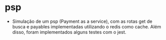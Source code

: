# psp

- Simulação de um psp (Payment as a service), com as rotas get de busca e payables implementadas utilizando o redis como cache. Além disso, foram implementados alguns testes com o jest.
